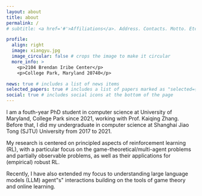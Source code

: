 ```yaml
---
layout: about
title: about
permalink: /
# subtitle: <a href='#'>Affiliations</a>. Address. Contacts. Motto. Etc.

profile:
  align: right
  image: xiangyu.jpg
  image_circular: false # crops the image to make it circular
  more_info: >
    <p>2104 Brendan Iribe Center</p>
    <p>College Park, Maryland 20740</p>

news: true # includes a list of news items
selected_papers: true # includes a list of papers marked as "selected={true}"
social: true # includes social icons at the bottom of the page
---
```


I am a fouth-year PhD student in computer science at University of Maryland, College Park since 2021, working with Prof. Kaiqing Zhang. Before that, I did my undergraduate in computer science at Shanghai Jiao Tong (SJTU) University from 2017 to 2021.

My research is centered on principled aspects of reinforcement learning (RL), with a particular focus on the game-theoretical/multi-agent problems and partially observable problems, as well as their applications for (empirical) robust RL. 

Recently, I have also extended my focus to understanding large language models (LLM) agent"s" interactions building on the tools of game theory and online learning.